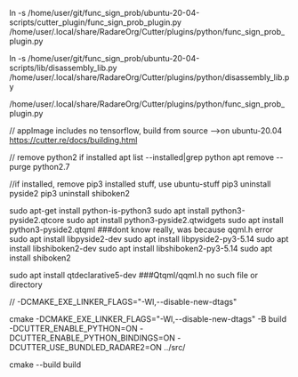 ln -s /home/user/git/func_sign_prob/ubuntu-20-04-scripts/cutter_plugin/func_sign_prob_plugin.py  /home/user/.local/share/RadareOrg/Cutter/plugins/python/func_sign_prob_plugin.py


ln -s /home/user/git/func_sign_prob/ubuntu-20-04-scripts/lib/disassembly_lib.py /home/user/.local/share/RadareOrg/Cutter/plugins/python/disassembly_lib.py


/home/user/.local/share/RadareOrg/Cutter/plugins/python/func_sign_prob_plugin.py


// appImage includes no tensorflow, build from source
-->on ubuntu-20.04   https://cutter.re/docs/building.html

// remove python2 if installed
apt list --installed|grep python
apt remove --purge python2.7

//if installed, remove pip3 installed stuff, use ubuntu-stuff
pip3 uninstall pyside2
pip3 uninstall shiboken2


sudo apt-get install python-is-python3
sudo apt install python3-pyside2.qtcore
sudo apt install python3-pyside2.qtwidgets
sudo apt install python3-pyside2.qtqml    ###dont know really, was because qqml.h error
sudo apt install libpyside2-dev
sudo apt install libpyside2-py3-5.14
sudo apt install libshiboken2-dev
sudo apt install libshiboken2-py3-5.14
sudo apt install shiboken2

sudo apt install qtdeclarative5-dev    ###Qtqml/qqml.h no such file or directory

// -DCMAKE_EXE_LINKER_FLAGS="-Wl,--disable-new-dtags"

cmake -DCMAKE_EXE_LINKER_FLAGS="-Wl,--disable-new-dtags" -B build -DCUTTER_ENABLE_PYTHON=ON -DCUTTER_ENABLE_PYTHON_BINDINGS=ON -DCUTTER_USE_BUNDLED_RADARE2=ON  ../src/

cmake --build build